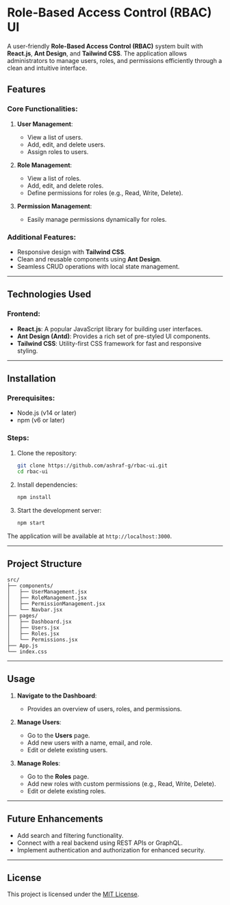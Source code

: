 # Role-Based Access Control (RBAC) UI

A user-friendly **Role-Based Access Control (RBAC)** system built with **React.js**, **Ant Design**, and **Tailwind CSS**. The application allows administrators to manage users, roles, and permissions efficiently through a clean and intuitive interface.

## Features

### Core Functionalities:

1. **User Management**:

   - View a list of users.
   - Add, edit, and delete users.
   - Assign roles to users.

2. **Role Management**:

   - View a list of roles.
   - Add, edit, and delete roles.
   - Define permissions for roles (e.g., Read, Write, Delete).

3. **Permission Management**:
   - Easily manage permissions dynamically for roles.

### Additional Features:

- Responsive design with **Tailwind CSS**.
- Clean and reusable components using **Ant Design**.
- Seamless CRUD operations with local state management.

---

## Technologies Used

### Frontend:

- **React.js**: A popular JavaScript library for building user interfaces.
- **Ant Design (Antd)**: Provides a rich set of pre-styled UI components.
- **Tailwind CSS**: Utility-first CSS framework for fast and responsive styling.

---

## Installation

### Prerequisites:

- Node.js (v14 or later)
- npm (v6 or later)

### Steps:

1. Clone the repository:
   ```bash
   git clone https://github.com/ashraf-g/rbac-ui.git
   cd rbac-ui
   ```
2. Install dependencies:
   ```bash
   npm install
   ```
3. Start the development server:
   ```bash
   npm start
   ```

The application will be available at `http://localhost:3000`.

---

## Project Structure

```
src/
├── components/
│   ├── UserManagement.jsx
│   ├── RoleManagement.jsx
│   ├── PermissionManagement.jsx
│   └── Navbar.jsx
├── pages/
│   ├── Dashboard.jsx
│   ├── Users.jsx
│   ├── Roles.jsx
│   └── Permissions.jsx
├── App.js
└── index.css

```

---

## Usage

1. **Navigate to the Dashboard**:

   - Provides an overview of users, roles, and permissions.

2. **Manage Users**:

   - Go to the **Users** page.
   - Add new users with a name, email, and role.
   - Edit or delete existing users.

3. **Manage Roles**:
   - Go to the **Roles** page.
   - Add new roles with custom permissions (e.g., Read, Write, Delete).
   - Edit or delete existing roles.

---

## Future Enhancements

- Add search and filtering functionality.
- Connect with a real backend using REST APIs or GraphQL.
- Implement authentication and authorization for enhanced security.

---

## License

This project is licensed under the [MIT License](LICENSE).

